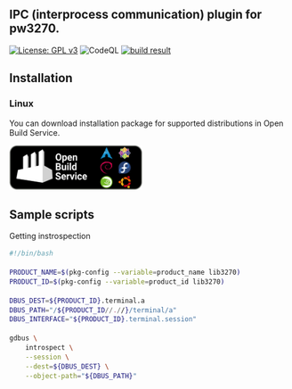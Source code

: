 ## IPC (interprocess communication) plugin for pw3270.

[![License: GPL v3](https://img.shields.io/badge/License-GPL%20v3-blue.svg)](https://www.gnu.org/licenses/gpl-3.0)
![CodeQL](https://github.com/PerryWerneck/pw3270-plugin-ipc/workflows/CodeQL/badge.svg?branch=master)
[![build result](https://build.opensuse.org/projects/home:PerryWerneck:pw3270/packages/pw3270-plugin-ipc/badge.svg?type=percent)](https://build.opensuse.org/package/show/home:PerryWerneck:pw3270/pw3270-plugin-ipc)

## Installation

### Linux

You can download installation package for supported distributions in Open Build Service.

[<img src="https://raw.githubusercontent.com/PerryWerneck/pw3270/master/branding/obs-badge-en.svg" alt="Download from open build service" height="80px">](https://software.opensuse.org/download.html?project=home%3APerryWerneck%3Apw3270&package=pw3270-plugin-ipc)

## Sample scripts

Getting instrospection

```bash
#!/bin/bash

PRODUCT_NAME=$(pkg-config --variable=product_name lib3270)
PRODUCT_ID=$(pkg-config --variable=product_id lib3270)

DBUS_DEST=${PRODUCT_ID}.terminal.a
DBUS_PATH="/${PRODUCT_ID//.//}/terminal/a"
DBUS_INTERFACE="${PRODUCT_ID}.terminal.session"

gdbus \
	introspect \
	--session \
	--dest=${DBUS_DEST} \
	--object-path="${DBUS_PATH}"

```

